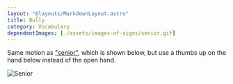 ```yaml
---
layout: "@layouts/MarkdownLayout.astro"
title: Bully
category: Vocabulary
dependentImages: [./assets/images-of-signs/senior.gif]
---
```


Same motion as ["senior"](./senior), which is shown below,
but use a thumbs up on the hand below instead of the open hand.

![Senior](@signs/senior.gif)
